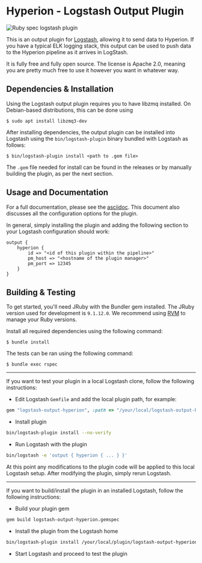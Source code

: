 # Hyperion - Logstash Output Plugin

![Ruby spec logstash plugin](https://github.com/SERG-Delft/hyperion/workflows/Ruby%20spec%20logstash%20plugin/badge.svg)

This is an output plugin for [Logstash](https://github.com/elastic/logstash), allowing it to send data to Hyperion. If you have a typical ELK logging stack, this output can be used to push data to the Hyperion pipeline as it arrives in LogStash.

It is fully free and fully open source. The license is Apache 2.0, meaning you are pretty much free to use it however you want in whatever way.

## Dependencies & Installation

Using the Logstash output plugin requires you to have libzmq installed. On Debian-based distributions, this can be done using

```shell script
$ sudo apt install libzmq3-dev
```

After installing dependencies, the output plugin can be installed into Logstash using the `bin/logstash-plugin` binary bundled with Logstash as follows:

```shell script
$ bin/logstash-plugin install <path to .gem file>
```

The `.gem` file needed for install can be found in the releases or by manually building the plugin, as per the next section.

## Usage and Documentation

For a full documentation, please see the [asciidoc](docs/index.asciidoc). This document also discusses all the configuration options for the plugin.

In general, simply installing the plugin and adding the following section to your Logstash configuration should work:

```
output {
    hyperion {
        id => "<id of this plugin within the pipeline>"
        pm_host => "<hostname of the plugin manager>"
        pm_port => 12345
    }
}
```

## Building & Testing

To get started, you'll need JRuby with the Bundler gem installed. The JRuby version used for development is `9.1.12.0`. We recommend using [RVM](https://rvm.io/) to manage your Ruby versions.

Install all required dependencies using the following command:

```shell script
$ bundle install
```

The tests can be ran using the following command:

```shell script
$ bundle exec rspec
```

---

If you want to test your plugin in a local Logstash clone, follow the following instructions:

- Edit Logstash `Gemfile` and add the local plugin path, for example:
```ruby
gem "logstash-output-hyperion", :path => "/your/local/logstash-output-hyperion"
```

- Install plugin
```sh
bin/logstash-plugin install --no-verify
```

- Run Logstash with the plugin
```sh
bin/logstash -e 'output { hyperion { ... } }'
```

At this point any modifications to the plugin code will be applied to this local Logstash setup. After modifying the plugin, simply rerun Logstash.

---

If you want to build/install the plugin in an installed Logstash, follow the following instructions:

- Build your plugin gem
```sh
gem build logstash-output-hyperion.gemspec
```

- Install the plugin from the Logstash home
```sh
bin/logstash-plugin install /your/local/plugin/logstash-output-hyperion.gem
```

- Start Logstash and proceed to test the plugin
